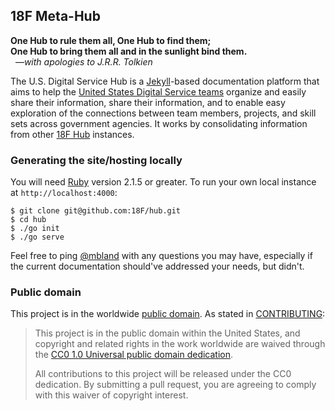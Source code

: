 ## 18F Meta-Hub

__One Hub to rule them all, One Hub to find them;<br/>
One Hub to bring them all and in the sunlight bind them.__<br/>
&nbsp;&nbsp;&mdash;_with apologies to J.R.R. Tolkien_

The U.S. Digital Service Hub is a [Jekyll](http://jekyllrb.com/)-based
documentation platform that aims to help the [United States Digital Service
teams](http://wh.gov/usds) organize and easily share their information, share
their information, and to enable easy exploration of the connections between
team members, projects, and skill sets across government agencies. It works by
consolidating information from other [18F Hub](https://github.com/18F/hub)
instances.

### Generating the site/hosting locally

You will need [Ruby](https://www.ruby-lang.org) version 2.1.5 or greater. To
run your own local instance at `http://localhost:4000`:

```
$ git clone git@github.com:18F/hub.git
$ cd hub
$ ./go init
$ ./go serve
```

Feel free to ping [@mbland](https://github.com/mbland) with any questions you
may have, especially if the current documentation should've addressed your
needs, but didn't.

### Public domain

This project is in the worldwide [public domain](LICENSE.md). As stated in
[CONTRIBUTING](CONTRIBUTING.md):

> This project is in the public domain within the United States, and copyright
> and related rights in the work worldwide are waived through the [CC0 1.0
> Universal public domain
> dedication](https://creativecommons.org/publicdomain/zero/1.0/).
>
> All contributions to this project will be released under the CC0 dedication.
> By submitting a pull request, you are agreeing to comply with this waiver of
> copyright interest.
